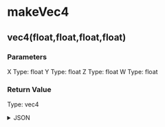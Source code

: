 # makeVec4

## vec4(float,float,float,float)

### Parameters

X
  Type: float
Y
  Type: float
Z
  Type: float
W
  Type: float

### Return Value

  Type: vec4

<details><summary>JSON</summary>

```
{
  "Type": "makeVec4",
  "Name": "vec4(float,float,float,float)",
  "Category": 1,
  "InputPins": [
    {
      "Connection": null,
      "Id": "X",
      "Type": "float"
    },
    {
      "Connection": null,
      "Id": "Y",
      "Type": "float"
    },
    {
      "Connection": null,
      "Id": "Z",
      "Type": "float"
    },
    {
      "Connection": null,
      "Id": "W",
      "Type": "float"
    }
  ],
  "OutputPins": [
    {
      "Id": "",
      "Type": "vec4"
    }
  ]
}
```

</details>

